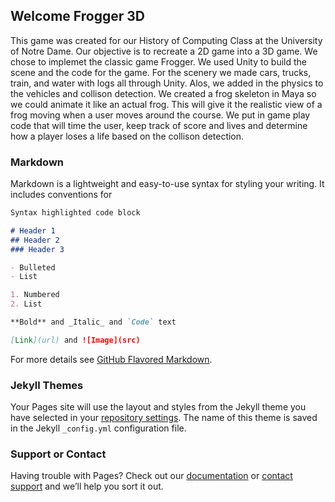 ## Welcome Frogger 3D
This game was created for our History of Computing Class at the University of Notre Dame. Our objective is to recreate a 2D game into a 3D game. We chose to implemet the classic game Frogger. We used Unity to build the scene and the code for the game. For the scenery we made cars, trucks, train, and water with logs all through Unity. Alos, we added in the physics to the vehicles and collison detection. We created a frog skeleton in Maya so we could animate it like an actual frog. This will give it the realistic view of a frog moving when a user moves around the course. We put in game play code that will time the user, keep track of score and lives and determine how a player loses a life based on the collison detection. 
### Markdown

Markdown is a lightweight and easy-to-use syntax for styling your writing. It includes conventions for

```markdown
Syntax highlighted code block

# Header 1
## Header 2
### Header 3

- Bulleted
- List

1. Numbered
2. List

**Bold** and _Italic_ and `Code` text

[Link](url) and ![Image](src)
```

For more details see [GitHub Flavored Markdown](https://guides.github.com/features/mastering-markdown/).

### Jekyll Themes

Your Pages site will use the layout and styles from the Jekyll theme you have selected in your [repository settings](https://github.com/buryc/HOC_Frogger3D/settings). The name of this theme is saved in the Jekyll `_config.yml` configuration file.

### Support or Contact

Having trouble with Pages? Check out our [documentation](https://help.github.com/categories/github-pages-basics/) or [contact support](https://github.com/contact) and we’ll help you sort it out.
